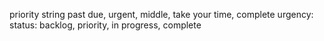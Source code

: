 priority string past due, urgent, middle, take your time, complete
urgency:
status: backlog, priority, in progress, complete
